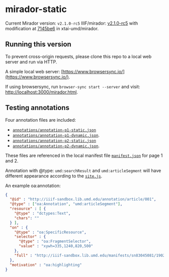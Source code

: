 # mirador-static

Current Mirador version: `v2.1.0-rc5` IIIF/mirador: [v2.1.0-rc5](https://github.com/IIIF/mirador/tree/v2.1.0-rc5)
with modification at [7145be6](https://github.com/xtai-umd/mirador/commit/7145be67a645ebd8f0d648dd86ea63e5c2a2ec73) in xtai-umd/mirador.


## Running this version

To prevent cross-origin requests, please clone this repo to a local web server and run via HTTP.

A simple local web server: [https://www.browsersync.io/](https://www.browsersync.io/).

If using browsersync, run `browser-sync start --server` and visit: [http://localhost:3000/mirador.html](http://localhost:3000/mirador.html).

## Testing annotations

Four annotation files are included:

- [`annotations/annotation-p1-static.json`](https://github.com/xtai-umd/mirador-static/blob/gh-pages/annotations/annotation-p1-static.json)
- [`annotations/annotation-p1-dynamic.json`](https://github.com/xtai-umd/mirador-static/blob/gh-pages/annotations/annotation-p1-dynamic.json).
- [`annotations/annotation-p2-static.json`](https://github.com/xtai-umd/mirador-static/blob/gh-pages/annotations/annotation-p2-static.json)
- [`annotations/annotation-p2-dynamic.json`](https://github.com/xtai-umd/mirador-static/blob/gh-pages/annotations/annotation-p2-dynamic.json).

These files are referenced in the local manifest file [`manifest.json`](manifest.json) for page 1 and 2.

Annotation with @type: `umd:searchResult` and `umd:articleSegment` will have different appearance according to the [`site.js`](site.js).

An example oa:annotation:
```json
{
  "@id" : "http://iiif-sandbox.lib.umd.edu/annotation/article/001",
  "@type" : ["oa:Annotation", "umd:articleSegment"],
  "resource" : [ {
    "@type" : "dctypes:Text",
    "chars": ""
  } ],
  "on" : {
    "@type" : "oa:SpecificResource",
    "selector" : {
      "@type" : "oa:FragmentSelector",
      "value" : "xywh=335,1240,820,500"
    },
    "full" : "http://iiif-sandbox.lib.umd.edu/manifests/sn83045081/1902-01-15/1"
  },
  "motivation" : "oa:highlighting"
}
```
